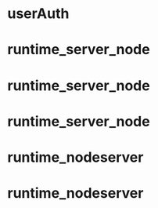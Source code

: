 # userAuth
# runtime_server_node
# runtime_server_node
# runtime_server_node
# runtime_nodeserver
# runtime_nodeserver

